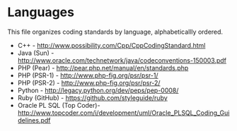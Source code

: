 Languages
=========

This file organizes coding standards by language, alphabeticallly ordered.

* C++ - http://www.possibility.com/Cpp/CppCodingStandard.html
* Java (Sun) - http://www.oracle.com/technetwork/java/codeconventions-150003.pdf
* PHP (Pear) - http://pear.php.net/manual/en/standards.php
* PHP (PSR-1) - http://www.php-fig.org/psr/psr-1/
* PHP (PSR-2) - http://www.php-fig.org/psr/psr-2/
* Python - http://legacy.python.org/dev/peps/pep-0008/
* Ruby (GitHub) - https://github.com/styleguide/ruby
* Oracle PL SQL (Top Coder)- http://www.topcoder.com/i/development/uml/Oracle_PLSQL_Coding_Guidelines.pdf
